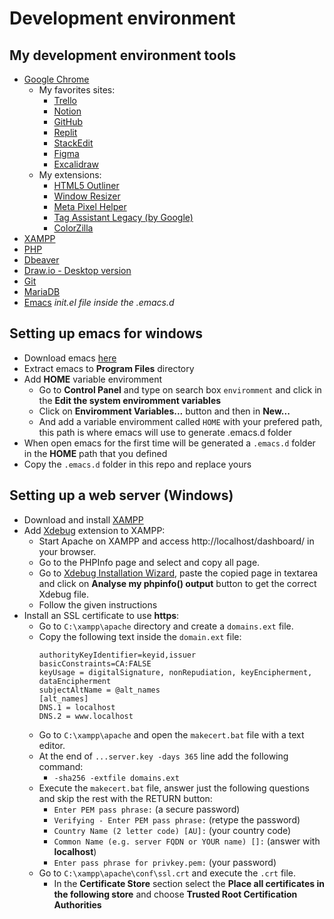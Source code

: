 # Development environment

## My development environment tools
- [Google Chrome](https://www.google.com/chrome/)
  - My favorites sites:
    - [Trello](https://trello.com/pt-BR)
    - [Notion](https://www.notion.so/)
    - [GitHub](https://github.com/)
    - [Replit](https://replit.com/)
    - [StackEdit](https://stackedit.io/)
    - [Figma](https://www.figma.com/)
    - [Excalidraw](https://excalidraw.com/)
  - My extensions:
    - [HTML5 Outliner](https://chrome.google.com/webstore/detail/html5-outliner/afoibpobokebhgfnknfndkgemglggomo)
    - [Window Resizer](https://chrome.google.com/webstore/detail/window-resizer/kkelicaakdanhinjdeammmilcgefonfh)
    - [Meta Pixel Helper](https://chrome.google.com/webstore/detail/meta-pixel-helper/fdgfkebogiimcoedlicjlajpkdmockpc)
    - [Tag Assistant Legacy (by Google)](https://chrome.google.com/webstore/detail/tag-assistant-legacy-by-g/kejbdjndbnbjgmefkgdddjlbokphdefk?hl=pt-br)
    - [ColorZilla](https://chrome.google.com/webstore/detail/colorzilla/bhlhnicpbhignbdhedgjhgdocnmhomnp?gclid=EAIaIQobChMIxLmy96jt-wIVI0FIAB33mwoDEAAYASAAEgJrqPD_BwE)
- [XAMPP](https://www.apachefriends.org/download.html)
- [PHP](https://www.php.net/downloads)
- [Dbeaver](https://dbeaver.io/download/)
- [Draw.io - Desktop version](https://www.diagrams.net/)
- [Git](https://git-scm.com/)
- [MariaDB](https://mariadb.org/download/?t=mariadb&p=mariadb&r=10.11.2&os=windows&cpu=x86_64&pkg=msi&m=fder)
- [Emacs](https://www.gnu.org/software/emacs/) <em>init.el file inside the .emacs.d</em>

## Setting up emacs for windows
- Download emacs [here](https://www.gnu.org/software/emacs/)
- Extract emacs to **Program Files** directory
- Add **HOME** variable enviromment
  - Go to **Control Panel** and type on search box `enviromment` and click in the **Edit the system enviromment variables**
  - Click on **Enviromment Variables...** button and then in **New...**
  - And add a variable enviromment called `HOME` with your prefered path, this path is where emacs will use to generate .emacs.d folder
- When open emacs for the first time will be generated a `.emacs.d` folder in the **HOME** path that you defined
- Copy the `.emacs.d` folder in this repo and replace yours 

## Setting up a web server (Windows)
- Download and install [XAMPP](https://www.apachefriends.org/download.html)
- Add [Xdebug](https://xdebug.org/) extension to XAMPP:
  - Start Apache on XAMPP and access http://localhost/dashboard/ in your browser.
  - Go to the PHPInfo page and select and copy all page.
  - Go to [Xdebug Installation Wizard](https://xdebug.org/wizard), paste the copied page in textarea and click on **Analyse my phpinfo() output** button to get the correct Xdebug file.
  - Follow the given instructions
- Install an SSL certificate to use **https**:
  - Go to `C:\xampp\apache` directory and create a `domains.ext` file.
  - Copy the following text inside the `domain.ext` file:
	```
	authorityKeyIdentifier=keyid,issuer  
	basicConstraints=CA:FALSE  
	keyUsage = digitalSignature, nonRepudiation, keyEncipherment, dataEncipherment  
	subjectAltName = @alt_names  
	[alt_names]  
	DNS.1 = localhost  
	DNS.2 = www.localhost
	```
  - Go to `C:\xampp\apache` and open the `makecert.bat` file with a text editor.
  - At the end of `...server.key -days 365` line add the following command:
    - `-sha256 -extfile domains.ext`  
  - Execute the `makecert.bat` file, answer just the following questions and skip the rest with the RETURN button:
    - `Enter PEM pass phrase:` (a secure password)
    - `Verifying - Enter PEM pass phrase:` (retype the password)
    - `Country Name (2 letter code) [AU]:` (your country code)
    - `Common Name (e.g. server FQDN or YOUR name) []:` (answer with **localhost**)
    - `Enter pass phrase for privkey.pem:` (your password)
  - Go to `C:\xampp\apache\conf\ssl.crt` and execute the `.crt` file.
    - In the **Certificate Store** section select the **Place all certificates in the following store** and choose **Trusted Root Certification Authorities**

